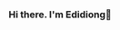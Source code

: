 ### Hi there. I'm Edidiong👋  


<!---

- 🌍 Currently a Software Engineering student @CarletonU learning and building projects in Data Science, Quantitative Research and Conversational AI Design!
- 🌱 I’m currently working on improving my Python and Java skills.
- ⚡ I'm also in the process rediscovering my love for exploring and creating worlds as well as experiences through reading and writing.
- ✨ Pronouns: She/Her
- 🔥 Fun Facts: I love the rain 🌧️, play the violin 🎻 and have been trying to 'perfect' my French since 2020.
- 🤝 Connect with me on:
   - [LinkedIn](https://www.linkedin.com/in/edidiongetetim/)
- 📫 You can also find and learn more about me on: 
  - [Medium](https://edidiongetetim.medium.com)
  - [Substack](https://edidiongetetim.substack.com)

edidiongetetim/edidiongetetim is a ✨ ⚡✨special ✨ repository because its `README.md` (this file) appears on your GitHub profile.
You can click the Preview link to take a look at your changes.
--->
